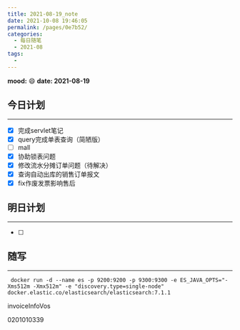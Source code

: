 ```yaml
---
title: 2021-08-19_note
date: 2021-10-08 19:46:05
permalink: /pages/0e7b52/
categories:
  - 每日随笔
  - 2021-08
tags:
  - 
---
```

**mood:** :smile:  																		**date: 2021-08-19**  
## 今日计划  
------
- [x]  完成servlet笔记
- [x]  query完成单表查询（简陋版）
- [ ]  mall
- [x]  协助锁表问题
- [x]  修改流水分摊订单问题（待解决）
- [x]  查询自动出库的销售订单报文
- [x]  fix作废发票影响售后
## 明日计划  
------
- [ ]  
## 随写 
------

```
 docker run -d --name es -p 9200:9200 -p 9300:9300 -e ES_JAVA_OPTS="-Xms512m -Xmx512m" -e "discovery.type=single-node" docker.elastic.co/elasticsearch/elasticsearch:7.1.1
```

invoiceInfoVos





 <itemCode>0201010339</itemCode>

